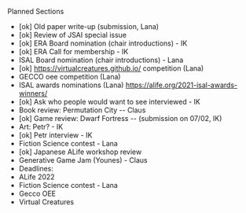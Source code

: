 Planned Sections


- [ok] Old paper write-up (submission, Lana) 
- [ok] Review of JSAI special issue
- [ok] ERA Board nomination (chair introductions) - IK
- [ok] ERA Call for membership - IK
- ISAL Board nomination (chair introductions) - Lana
- [ok] https://virtualcreatures.github.io/ competition (Lana)
- GECCO oee competition (Lana)
- ISAL awards nominations (Lana)
  https://alife.org/2021-isal-awards-winners/
- [ok] Ask who people would want to see interviewed - IK
- Book review: Permutation City -- Claus
- [ok] Game review: Dwarf Fortress -- (submission on 07/02, IK)
- Art: Petr? - IK
- [ok] Petr interview - IK
- Fiction Science contest - Lana
- [ok] Japanese ALife workshop review
- Generative Game Jam (Younes) - Claus
- Deadlines:
-   ALife 2022
-   Fiction Science contest - Lana
-   Gecco OEE
-   Virtual Creatures

